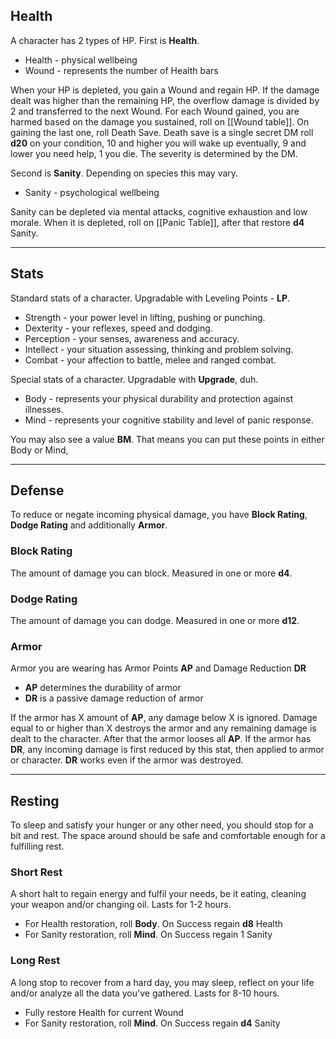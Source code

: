 ## Health
A character has 2 types of HP. First is **Health**.

- Health - physical wellbeing
- Wound - represents the number of Health bars

When your HP is depleted, you gain a Wound and regain HP. If the damage dealt was higher than the remaining HP, the overflow damage is divided by 2 and transferred to the next Wound.
For each Wound gained, you are harmed based on the damage you sustained, roll on [[Wound table]]. On gaining the last one, roll Death Save. 
Death save is a single secret DM roll **d20** on your condition, 10 and higher you will wake up eventually, 9 and lower you need help, 1 you die. The severity is determined by the DM.

Second is **Sanity**. Depending on species this may vary.

- Sanity -  psychological wellbeing

Sanity can be depleted via mental attacks, cognitive exhaustion and low morale. When it is depleted, roll on [[Panic Table]], after that restore **d4** Sanity.

---
## Stats
Standard stats of a character. Upgradable with Leveling Points - **LP**.

- Strength - your power level in lifting, pushing or punching.
- Dexterity - your reflexes, speed and dodging.
- Perception - your senses, awareness and accuracy.
- Intellect - your situation assessing, thinking and problem solving.
- Combat - your affection to battle, melee and ranged combat.

Special stats of a character. Upgradable with **Upgrade**, duh.

- Body - represents your physical durability and protection against illnesses.
- Mind - represents your cognitive stability and level of panic response.

You may also see a value **BM**. That means you can put these points in either Body or Mind,

---
## Defense
To reduce or negate incoming physical damage, you have **Block Rating**, **Dodge Rating** and additionally **Armor**.

### Block Rating
The amount of damage you can block.
Measured in one or more **d4**.

### Dodge Rating
The amount of damage you can dodge.
Measured in one or more **d12**.

### Armor
Armor you are wearing has Armor Points **AP** and Damage Reduction **DR**

- **AP** determines the durability of armor
- **DR** is a passive damage reduction of armor

If the armor has X amount of **AP**, any damage below X is ignored. Damage equal to or higher than X destroys the armor and any remaining damage is dealt to the character. After that the armor looses all **AP**.
If the armor has **DR**, any incoming damage is first reduced by this stat, then applied to armor or character. **DR** works even if the armor was destroyed.

---
## Resting
To sleep and satisfy your hunger or any other need, you should stop for a bit and rest. The space around should be safe and comfortable enough for a fulfilling rest.

### Short Rest
A short halt to regain energy and fulfil your needs, be it eating, cleaning your weapon and/or changing oil. Lasts for 1-2 hours.

+ For Health restoration, roll **Body**. On Success regain **d8** Health
+ For Sanity restoration, roll **Mind**. On Success regain 1 Sanity

### Long Rest
A long stop to recover from a hard day, you may sleep, reflect on your life and/or analyze all the data you've gathered. Lasts for 8-10 hours.

- Fully restore Health for current Wound
- For Sanity restoration, roll **Mind**. On Success regain **d4** Sanity